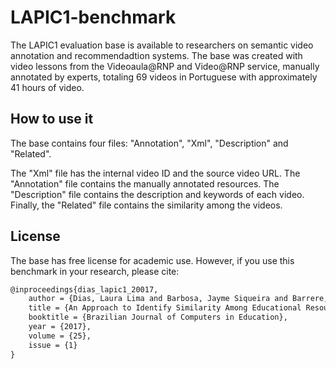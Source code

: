 # LAPIC1-benchmark

The LAPIC1 evaluation base is available to researchers on semantic video annotation and recommendadtion systems. The base was created with video lessons from the Videoaula@RNP and Video@RNP service, manually annotated by experts, totaling 69 videos in Portuguese with approximately 41 hours of video. 

How to use it
-------------
The base contains four files: "Annotation", "Xml", "Description" and "Related".

The "Xml" file has the internal video ID and the source video URL. The "Annotation" file contains the manually annotated resources. The "Description" file contains the description and keywords of each video. Finally, the "Related" file contains the similarity among the videos.

License
-------
The base has free license for academic use. However, if you use this benchmark in your research, please cite:

```latex
@inproceedings{dias_lapic1_20017,
    author = {Dias, Laura Lima and Barbosa, Jayme Siqueira and Barrere, Eduardo and Souza, Jairo Francisco de},
    title = {An Approach to Identify Similarity Among Educational Resources Using External Knowledge Bases},
    booktitle = {Brazilian Journal of Computers in Education},
    year = {2017},
    volume = {25},
    issue = {1}
}
```


